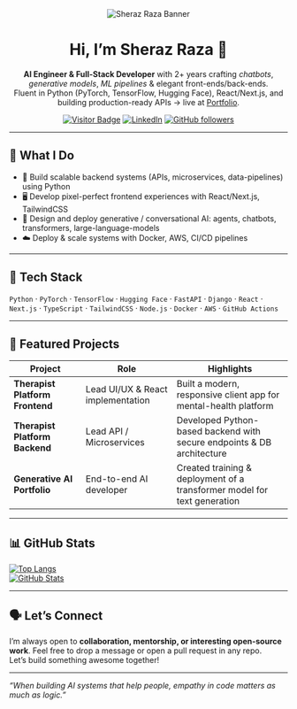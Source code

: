 <div align="center">

  <img src="https://i.postimg.cc/jq9xGtGZ/2.png" alt="Sheraz Raza Banner" />

  <h1>Hi, I’m Sheraz Raza 👋</h1>
  <p>
    <strong>AI Engineer & Full-Stack Developer</strong> with 2+ years crafting <em>chatbots</em>, <em>generative models</em>, <em>ML pipelines</em> & elegant front-ends/back-ends.<br/>
    Fluent in Python (PyTorch, TensorFlow, Hugging Face), React/Next.js, and building production-ready APIs → live at <a href="https://sheraz-portfolio-one.vercel.app">Portfolio</a>.
  </p>

  [![Visitor Badge](https://visitor-badge.laobi.icu/badge?page_id=sherazrazadev.sherazrazadev)](https://github.com/sherazrazadev)
  [![LinkedIn](https://img.shields.io/badge/LinkedIn-SherazRaza-blue?style=for-the-badge&logo=linkedin)](https://www.linkedin.com/in/sherazrazadev)
  [![GitHub followers](https://img.shields.io/github/followers/sherazrazadev?label=Follow&style=social)](https://github.com/sherazrazadev)

</div>

---

## 🚀 What I Do  
- 🎯 Build scalable backend systems (APIs, microservices, data-pipelines) using Python  
- 🖥️ Develop pixel-perfect frontend experiences with React/Next.js, TailwindCSS  
- 🤖 Design and deploy generative / conversational AI: agents, chatbots, transformers, large-language-models  
- ☁️ Deploy & scale systems with Docker, AWS, CI/CD pipelines  

---

## 🧰 Tech Stack  
`Python` · `PyTorch` · `TensorFlow` · `Hugging Face` · `FastAPI` · `Django` · `React` · `Next.js` · `TypeScript` · `TailwindCSS` · `Node.js` · `Docker` · `AWS` · `GitHub Actions`

---

## 💼 Featured Projects  
| Project | Role | Highlights |
|--------|------|------------|
| **Therapist Platform Frontend** | Lead UI/UX & React implementation | Built a modern, responsive client app for mental-health platform |
| **Therapist Platform Backend** | Lead API / Microservices | Developed Python-based backend with secure endpoints & DB architecture |
| **Generative AI Portfolio** | End-to-end AI developer | Created training & deployment of a transformer model for text generation |

---

## 📊 GitHub Stats  
[![Top Langs](https://github-readme-stats.vercel.app/api/top-langs/?username=sherazrazadev&layout=compact&theme=radical)](https://github.com/sherazrazadev)  
[![GitHub Stats](https://github-readme-stats.vercel.app/api?username=sherazrazadev&show_icons=true&theme=radical)](https://github.com/sherazrazadev)

---

## 🗣️ Let’s Connect  
I’m always open to **collaboration, mentorship, or interesting open-source work**. Feel free to drop a message or open a pull request in any repo.  
Let’s build something awesome together!

---

_“When building AI systems that help people, empathy in code matters as much as logic.”_  
